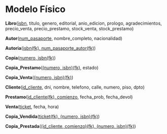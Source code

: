 
# Modelo Físico

**Libro**(<u>isbn</u>, titulo, genero, editorial, anio_edicion, prologo, agradecimientos, precio_venta, precio_prestamo, stock_venta, stock_prestamo)

**Autor**(<u>num_pasaporte</u>, nombre_completo, nacionalidad)

**Autoria**(<u>isbn(fk), num_pasaporte_autor(fk)</u>)

**Copia**(<u>numero, isbn(fk)</u>)

**Copia_Prestamo**(<u>(numero, isbn)(fk)</u>, estado)

**Copia_Venta**(<u>(numero, isbn)(fk)</u>)

**Cliente**(<u>id_cliente</u>, dni, nombre, telefono, calle, numero, piso, dpto)

**Prestamo**(<u>id_cliente(fk), comienzo</u>, fecha_prob, fecha_devol)

**Venta**(<u>ticket</u>, fecha, hora)

**Copia_Vendida**(<u>ticket(fk), (numero, isbn)(fk)</u>)

**Copia_Prestada**(<u>(id_cliente, comienzo)(fk), (numero, isbn)(fk)</u>)

